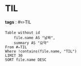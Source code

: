 # TIL
**tags** : #✏️TIL 

```dataview
Table without id
	file.name AS "날짜",
	summary AS "요약"
From #✏️TIL 
Where !contains(file.name, "TIL")
LIMIT 30
SORT file.name DESC
```

